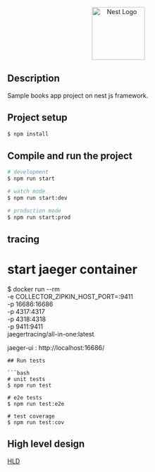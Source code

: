 <p align="center">
  <a href="http://nestjs.com/" target="blank"><img src="https://nestjs.com/img/logo-small.svg" width="120" alt="Nest Logo" /></a>
</p>

## Description

Sample books app project on nest js framework.

## Project setup

```bash
$ npm install
```

## Compile and run the project

```bash
# development
$ npm run start

# watch mode
$ npm run start:dev

# production mode
$ npm run start:prod
```
## tracing

# start jaeger container
$ docker run --rm \
  -e COLLECTOR_ZIPKIN_HOST_PORT=:9411 \
  -p 16686:16686 \
  -p 4317:4317 \
  -p 4318:4318 \
  -p 9411:9411 \
  jaegertracing/all-in-one:latest

jaeger-ui : http://localhost:16686/ 
```
## Run tests

```bash
# unit tests
$ npm run test

# e2e tests
$ npm run test:e2e

# test coverage
$ npm run test:cov
```
## High level design
<a href="HLD.png">HLD</a>